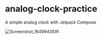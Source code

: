 # analog-clock-practice
A simple analog clock with Jetpack Compose

![Screenshot_1649943591](https://user-images.githubusercontent.com/36607930/163402924-96931039-e2c3-475e-a555-0335ba80f886.png)
